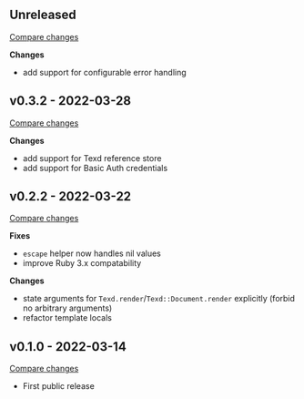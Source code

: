 ## Unreleased

[Compare changes](https://github.com/digineo/texd-ruby/compare/v0.3.2...master)

**Changes**

- add support for configurable error handling

## v0.3.2 - 2022-03-28

[Compare changes](https://github.com/digineo/texd-ruby/compare/v0.2.2...v0.3.2)

**Changes**

- add support for Texd reference store
- add support for Basic Auth credentials

## v0.2.2 - 2022-03-22

[Compare changes](https://github.com/digineo/texd-ruby/compare/v0.1.0...v0.2.2)

**Fixes**

- `escape` helper now handles nil values
- improve Ruby 3.x compatability

**Changes**

- state arguments for `Texd.render`/`Texd::Document.render` explicitly
  (forbid no arbitrary arguments)
- refactor template locals

## v0.1.0 - 2022-03-14

[Compare changes](https://github.com/digineo/texd-ruby/compare/4562035e...v0.1.0)

- First public release
